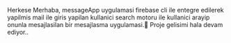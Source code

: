 Herkese Merhaba, 
messageApp uygulamasi firebase cli ile entegre edilerek yapilmis mail ile giris yapilan kullanici search motoru ile kullanici arayip onunla mesajlasilan bir mesajlasma uygulamasi.📱
Proje gelisimi hala devam ediyor..
